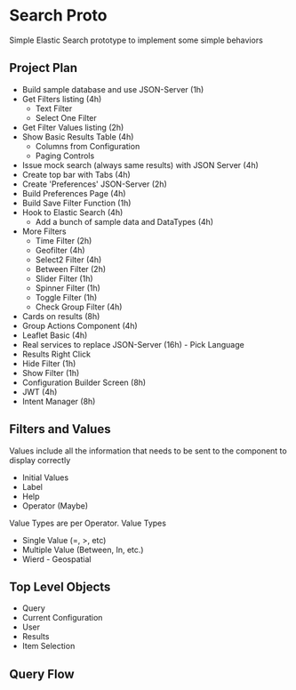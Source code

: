 # Search Proto
Simple Elastic Search prototype to implement some simple behaviors

## Project Plan

* Build sample database and use JSON-Server (1h)
* Get Filters listing (4h)
    * Text Filter
    * Select One Filter
* Get Filter Values listing (2h)
* Show Basic Results Table  (4h)
    * Columns from Configuration
    * Paging Controls 
* Issue mock search (always same results) with JSON Server (4h)
* Create top bar with Tabs (4h)
* Create 'Preferences' JSON-Server (2h)
* Build Preferences Page (4h)
* Build Save Filter Function (1h)
* Hook to Elastic Search (4h)
    * Add a bunch of sample data and DataTypes (4h)
* More Filters
    * Time Filter (2h)
    * Geofilter (4h)
    * Select2 Filter (4h)
    * Between Filter (2h)
    * Slider Filter (1h)
    * Spinner Filter (1h)
    * Toggle Filter (1h)
    * Check Group Filter (4h)
* Cards on results (8h)
* Group Actions Component (4h)
* Leaflet Basic (4h)
* Real services to replace JSON-Server (16h) - Pick Language
* Results Right Click
* Hide Filter (1h)
* Show Filter (1h)
* Configuration Builder Screen (8h)
* JWT (4h)
* Intent Manager (8h)

## Filters and Values

Values include all the information that needs to be sent to the component to display correctly
* Initial Values
* Label
* Help
* Operator (Maybe)

Value Types are per Operator. 
Value Types
* Single Value (=, >, etc)
* Multiple Value (Between, In, etc.)
* Wierd - Geospatial

## Top Level Objects

* Query
* Current Configuration
* User
* Results
* Item Selection

## Query Flow
